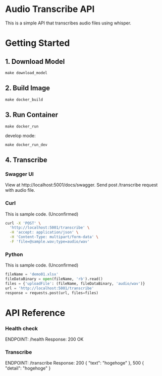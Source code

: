 # Audio Transcribe API
This is a simple API that transcribes audio files using whisper.

# Getting Started

## 1. Download Model
```
make download_model
```

## 2. Build Image

```
make docker_build
```

## 3. Run Container

```
make docker_run
```

develop mode:
```
make docker_run_dev
```

## 4. Transcribe

### Swagger UI
View at http://localhost:5001/docs/swagger. 
Send post /transcribe request with audio file.

### Curl
This is sample code. (Unconfirmed)

```bash
curl -X 'POST' \
  'http://localhost:5001/transcribe' \
  -H 'accept: application/json' \
  -H 'Content-Type: multipart/form-data' \
  -F 'file=@sample.wav;type=audio/wav'
```

### Python
This is sample code. (Unconfirmed)

```python
fileName = 'demo01.xlsx'
fileDataBinary = open(fileName, 'rb').read()
files = {'uploadFile': (fileName, fileDataBinary, 'audio/wav')}
url = 'http://localhost:5001/transcribe'
response = requests.post(url, files=files)
```

# API Reference

### Health check
ENDPOINT: /health
Response: 200 OK

### Transcribe
ENDPOINT: /transcribe
Response: 200 { "text": "hogehoge" }, 500 { "detail": "hogehoge" }
